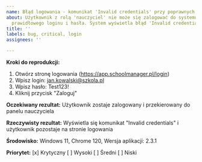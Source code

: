 ```yaml
---
name: Błąd logowania - komunikat 'Invalid credentials' przy poprawnych danych
about: Użytkownik z rolą 'nauczyciel' nie może się zalogować do systemu pomimo wprowadzenia
  prawidłowego loginu i hasła. System wyświetla błąd 'Invalid credentials'.
title: ''
labels: bug, critical, login
assignees: ''

---
```


**Kroki do reprodukcji:**
1. Otwórz stronę logowania (https://app.schoolmanager.pl/login)
2. Wpisz login: jan.kowalski@szkola.pl
3. Wpisz hasło: Test123!
4. Kliknij przycisk "Zaloguj"

**Oczekiwany rezultat:**
Użytkownik zostaje zalogowany i przekierowany do panelu nauczyciela

**Rzeczywisty rezultat:**
Wyświetla się komunikat "Invalid credentials" i użytkownik pozostaje na stronie
logowania

**Środowisko:**
Windows 11, 
Chrome 120, 
Wersja aplikacji: 2.3.1

**Priorytet:**
[x] Krytyczny
[ ] Wysoki
[ ] Średni
[ ] Niski
